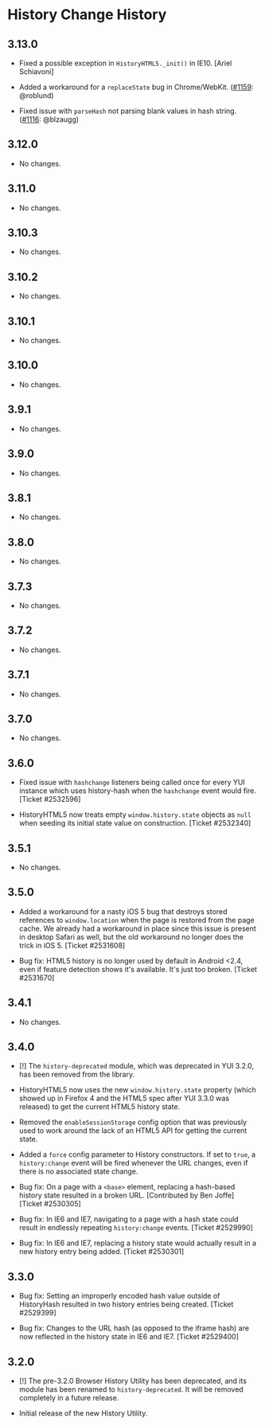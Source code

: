 History Change History
======================

3.13.0
---------

* Fixed a possible exception in `HistoryHTML5._init()` in IE10.
  [Ariel Schiavoni]

* Added a workaround for a `replaceState` bug in Chrome/WebKit.
  ([#1159][]: @roblund)

* Fixed issue with `parseHash` not parsing blank values in hash string.
  ([#1116][]: @blzaugg)

[#1116]: https://github.com/yui/yui3/issues/1116
[#1159]: https://github.com/yui/yui3/issues/1159

3.12.0
------

* No changes.

3.11.0
------

* No changes.

3.10.3
------

* No changes.

3.10.2
------

* No changes.

3.10.1
------

* No changes.

3.10.0
------

* No changes.

3.9.1
-----

* No changes.

3.9.0
-----

* No changes.

3.8.1
-----

* No changes.

3.8.0
-----

* No changes.

3.7.3
-----

* No changes.

3.7.2
-----

* No changes.

3.7.1
-----

* No changes.

3.7.0
-----

* No changes.

3.6.0
-----

* Fixed issue with `hashchange` listeners being called once for every YUI
  instance which uses history-hash when the `hashchange` event would fire.
  [Ticket #2532596]

* HistoryHTML5 now treats empty `window.history.state` objects as `null` when
  seeding its initial state value on construction. [Ticket #2532340]

3.5.1
-----

* No changes.


3.5.0
-----

* Added a workaround for a nasty iOS 5 bug that destroys stored references to
  `window.location` when the page is restored from the page cache. We already
  had a workaround in place since this issue is present in desktop Safari as
  well, but the old workaround no longer does the trick in iOS 5.
  [Ticket #2531608]

* Bug fix: HTML5 history is no longer used by default in Android <2.4, even if
  feature detection shows it's available. It's just too broken.
  [Ticket #2531670]


3.4.1
-----

* No changes.


3.4.0
-----

* [!] The `history-deprecated` module, which was deprecated in YUI 3.2.0, has
  been removed from the library.

* HistoryHTML5 now uses the new `window.history.state` property (which
  showed up in Firefox 4 and the HTML5 spec after YUI 3.3.0 was released) to
  get the current HTML5 history state.

* Removed the `enableSessionStorage` config option that was previously used to
  work around the lack of an HTML5 API for getting the current state.

* Added a `force` config parameter to History constructors. If set to `true`,
  a `history:change` event will be fired whenever the URL changes, even if
  there is no associated state change.

* Bug fix: On a page with a `<base>` element, replacing a hash-based history
  state resulted in a broken URL. [Contributed by Ben Joffe] [Ticket #2530305]

* Bug fix: In IE6 and IE7, navigating to a page with a hash state could result
  in endlessly repeating `history:change` events. [Ticket #2529990]

* Bug fix: In IE6 and IE7, replacing a history state would actually result in
  a new history entry being added. [Ticket #2530301]


3.3.0
-----


* Bug fix: Setting an improperly encoded hash value outside of HistoryHash
  resulted in two history entries being created. [Ticket #2529399]

* Bug fix: Changes to the URL hash (as opposed to the iframe hash) are now
  reflected in the history state in IE6 and IE7. [Ticket #2529400]


3.2.0
-----

* [!] The pre-3.2.0 Browser History Utility has been deprecated, and its
  module has been renamed to `history-deprecated`. It will be removed
  completely in a future release.

* Initial release of the new History Utility.
